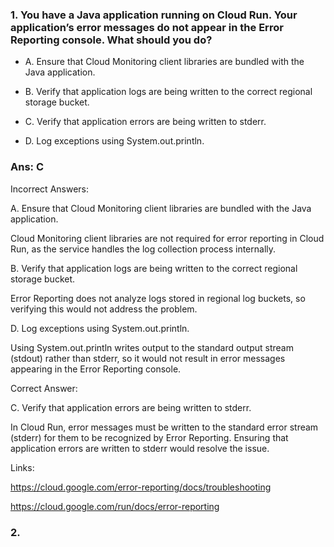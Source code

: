 ### 1. You have a Java application running on Cloud Run. Your application’s error messages do not appear in the Error Reporting console. What should you do?

- A. Ensure that Cloud Monitoring client libraries are bundled with the Java application.

- B. Verify that application logs are being written to the correct regional storage bucket.

- C. Verify that application errors are being written to stderr.

- D. Log exceptions using System.out.println.

### Ans: C

Incorrect Answers:

A. Ensure that Cloud Monitoring client libraries are bundled with the Java application.

Cloud Monitoring client libraries are not required for error reporting in Cloud Run, as the service handles the log collection process internally.

B. Verify that application logs are being written to the correct regional storage bucket.

Error Reporting does not analyze logs stored in regional log buckets, so verifying this would not address the problem.

D. Log exceptions using System.out.println.

Using System.out.println writes output to the standard output stream (stdout) rather than stderr, so it would not result in error messages appearing in the Error Reporting console.



Correct Answer:

C. Verify that application errors are being written to stderr.

In Cloud Run, error messages must be written to the standard error stream (stderr) for them to be recognized by Error Reporting. Ensuring that application errors are written to stderr would resolve the issue.

Links:

https://cloud.google.com/error-reporting/docs/troubleshooting

https://cloud.google.com/run/docs/error-reporting

### 2. 